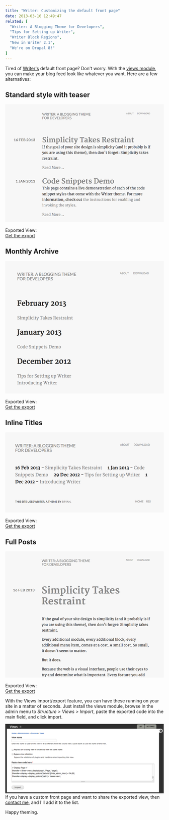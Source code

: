 ```yaml
---
title: "Writer: Customizing the default front page"
date: 2013-03-16 12:49:47
related: [
  "Writer: A Blogging Theme for Developers",
  "Tips for Setting up Writer",
  "Writer Block Regions",
  "New in Writer 2.1",
  "We're on Drupal 8!"
]
---
```


Tired of [Writer's](http://drupal.org/project/writer) default front page? Don't worry. With the <a href="http://drupal.org/project/views" >views module</a>, you can make your blog feed look like whatever you want. Here are a few alternatives:

## Standard style with teaser

<div class="clearfix">
  <p class="fp-imagep">
    <img src="/assets/images/teaser-view.png" alt="Standard with teaser thumbnail" class="fp-img" />
  </p>

  <div class="fp-links">    
    <p>
      Exported View:<br /><a href="/assets/documents/standard_with_teaser.txt">Get the export</a>
    </p>
  </div>
</div>

## Monthly Archive

<div class="clearfix">
  <p class="fp-imagep">
    <img src="/assets/images/monthly-archive.png" alt="Monthly archive thumbnail" class="fp-img" />
  </p>

  <div class="fp-links">
    <p>
      Exported View:<br /><a href="/assets/documents/titles_by_month.txt">Get the export</a>
    </p>
  </div>
</div>

## Inline Titles

<div class="clearfix">
  <p class="fp-imagep">
    <img src="/assets/images/inline-titles.png" alt="Inline titles thumbnail" class="fp-img" />
  </p>

  <div class="fp-links">
    <p>
      Exported View:<br /><a href="/assets/documents/inline_titles.txt">Get the export</a>
    </p>
  </div>
</div>

## Full Posts

<div class="clearfix">
  <p class="fp-imagep">
    <img src="/assets/images/full-posts.png" alt="Inline titles thumbnail" class="fp-img" />
  </p>

  <div class="fp-links">
    <p>
      Exported View:<br /><a href="/assets/documents/full_posts.txt">Get the export</a>
    </p>
  </div>
</div>


With the Views import/export feature, you can have these running on your site in a matter of seconds. Just install the views module, browse in the admin menu to *Structure > Views > Import*, paste the exported code into the main field, and click import.

![Screenshot of views import screen.][1]
If you have a custom front page and want to share the exported view, then [contact me][2], and I'll add it to the list.

 [1]: /assets/images/import_screen.png
 [2]: http://bryanbraun.com/contact

Happy theming.
